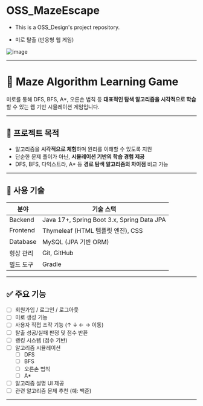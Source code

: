 # OSS_MazeEscape
- This is a OSS_Design's project repository.

- 미로 탈출 (반응형 웹 게임)

![image](https://github.com/user-attachments/assets/f3de4124-ae08-404c-9eb8-daefefa8c657)

---

# 🧭 Maze Algorithm Learning Game

미로를 통해 DFS, BFS, A*, 오른손 법칙 등 **대표적인 탐색 알고리즘을 시각적으로 학습**할 수 있는 웹 기반 시뮬레이션 게임입니다.

---

## 🎯 프로젝트 목적

- 알고리즘을 **시각적으로 체험**하며 원리를 이해할 수 있도록 지원
- 단순한 문제 풀이가 아닌, **시뮬레이션 기반의 학습 경험 제공**
- DFS, BFS, 다익스트라, A\* 등 **경로 탐색 알고리즘의 차이점** 비교 가능

---

## 🚀 사용 기술

| 분야       | 기술 스택                              |
|------------|-----------------------------------------|
| Backend    | Java 17+, Spring Boot 3.x, Spring Data JPA |
| Frontend   | Thymeleaf (HTML 템플릿 엔진), CSS       |
| Database   | MySQL (JPA 기반 ORM)                    |
| 형상 관리  | Git, GitHub                             |
| 빌드 도구  | Gradle                                   |

---

## ✅ 주요 기능

- [ ] 회원가입 / 로그인 / 로그아웃
- [ ] 미로 생성 기능
- [ ] 사용자 직접 조작 기능 (↑ ↓ ← → 이동)
- [ ] 탈출 성공/실패 판정 및 점수 반환
- [ ] 랭킹 시스템 (점수 기반)
- [ ] 알고리즘 시뮬레이션
  - [ ] DFS
  - [ ] BFS
  - [ ] 오른손 법칙
  - [ ] A\*
- [ ] 알고리즘 설명 UI 제공
- [ ] 관련 알고리즘 문제 추천 (예: 백준)

---

